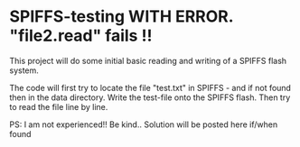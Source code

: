 # SPIFFS-testing WITH ERROR. "file2.read" fails !!
This project will do some initial basic reading and writing of a SPIFFS flash system.

The code will first try to locate the file "test.txt" in SPIFFS - and if not found then in the data directory.
Write the test-file onto the SPIFFS flash. Then try to read the file line by line.

PS: I am not experienced!! Be kind..
Solution will be posted here if/when found


